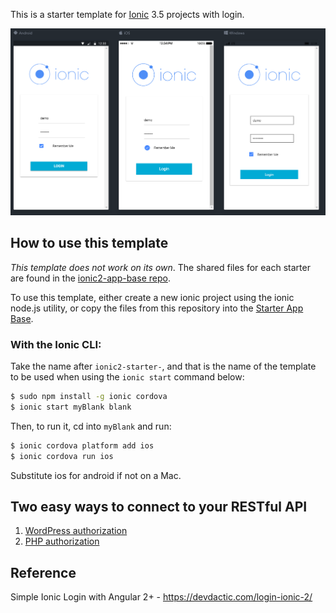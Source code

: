 This is a starter template for [Ionic](http://ionicframework.com/docs/) 3.5 projects with login.  

![ionic starter app screenshot](login-screenshot.png)

## How to use this template

*This template does not work on its own*. The shared files for each starter are found in the [ionic2-app-base repo](https://github.com/ionic-team/ionic2-app-base).

To use this template, either create a new ionic project using the ionic node.js utility, or copy the files from this repository into the [Starter App Base](https://github.com/ionic-team/ionic2-app-base).

### With the Ionic CLI:

Take the name after `ionic2-starter-`, and that is the name of the template to be used when using the `ionic start` command below:

```bash
$ sudo npm install -g ionic cordova
$ ionic start myBlank blank
```

Then, to run it, cd into `myBlank` and run:

```bash
$ ionic cordova platform add ios
$ ionic cordova run ios
```

Substitute ios for android if not on a Mac.

## Two easy ways to connect to your RESTful API

1. [WordPress authorization](https://github.com/RogerShenAU/wp-ionic-login-auth)
2. [PHP authorization](https://github.com/RogerShenAU/php-ionic-login-auth)

## Reference
Simple Ionic Login with Angular 2+ - https://devdactic.com/login-ionic-2/
